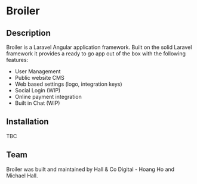 # Broiler

## Description
Broiler is a Laravel Angular application framework. Built on the solid Laravel framework it provides a ready to go app out of the box with the following features:
* User Management
* Public website CMS
* Web based settings (logo, integration keys)
* Social Login (WIP)
* Online payment integration
* Built in Chat (WIP)

## Installation
TBC

## Team
Broiler was built and maintained by Hall & Co Digital - Hoang Ho and Michael Hall.
